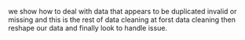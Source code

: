 we show how to deal with data that appears to be duplicated invalid or missing and this is the rest of data cleaning at forst data cleaning then reshape our data and finally look to handle issue.
